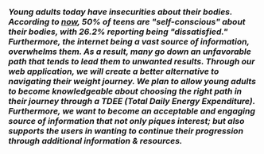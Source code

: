 <!-- ## Hi there 👋 -->

<!--

**Here are some ideas to get you started:**

🙋‍♀️ A short introduction - what is your organization all about?
🌈 Contribution guidelines - how can the community get involved?
👩‍💻 Useful resources - where can the community find your docs? Is there anything else the community should know?
🍿 Fun facts - what does your team eat for breakfast?
🧙 Remember, you can do mighty things with the power of [Markdown](https://docs.github.com/github/writing-on-github/getting-started-with-writing-and-formatting-on-github/basic-writing-and-formatting-syntax)
-->

 ### _Young adults today have insecurities about their bodies. According to [now](https://now.org/now-foundation/love-your-body/love-your-body-whats-it-all-about/get-the-facts/#:~:text=Body%20Image,the%20time%20girls%20reach%20seventeen.&text=When%20asked%20%E2%80%9CAre%20you%20happy,their%2060s%20answered%20%E2%80%9Cyes%E2%80%9D.), 50% of teens are "self-conscious" about their bodies, with 26.2% reporting being "dissatisfied." Furthermore, the internet being a vast source of information, overwhelms them. As a result, many go down an unfavorable path that tends to lead them to unwanted results. Through our web application, we will create a better alternative to navigating their weight journey. We plan to allow young adults to become knowledgeable about choosing the right path in their journey through a TDEE (Total Daily Energy Expenditure). Furthermore, we want to become an acceptable and engaging source of information that not only piques interest; but also supports the users in wanting to continue their progression through additional information & resources._

